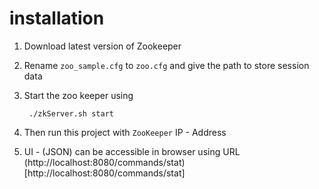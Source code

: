 # installation

1. Download latest version of Zookeeper

2. Rename `zoo_sample.cfg` to `zoo.cfg` and give the path to store session data

3. Start the zoo keeper using

		./zkServer.sh start

4. Then run this project with `ZooKeeper` IP - Address

5. UI - (JSON) can be accessible in browser using URL (http://localhost:8080/commands/stat)[http://localhost:8080/commands/stat]
